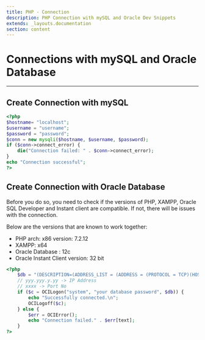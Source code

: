 ```yaml
---
title: PHP - Connection
description: PHP Connection with mySQL and Oracle Dev Snippets
extends: _layouts.documentation
section: content
---
```


# Connections with mySQL and Oracle Database

---

## Create Connection with mySQL


```php
<?php
$hostname= "localhost";
$username = "username";
$password = "password";
$conn = new mysqli($hostname, $username, $password);
if ($conn->connect_error) {
    die("Connection failed: " . $conn->connect_error);
}
echo "Connection successful";
?>
```

## Create Connection with Oracle Database

Before you do so, you need to check if the versions of PHP, XAMPP, Oracle SQL Developer and Instant client are compatible. If not, there will be issues with the connection.

Below are the versions that are known to work together:
* PHP arch: x86 version: 7.2.12
* XAMPP: x64
* Oracle Database : 12c
* Oracle Instant Client version: 32 bit

```php
<?php
    $db = "(DESCRIPTION=(ADDRESS_LIST = (ADDRESS = (PROTOCOL = TCP)(HOST = yyy.yyy.y.yy)(PORT = xxxx)))(CONNECT_DATA=(SID=orcl)))" ;
    // yyy.yyy.y.yy -> IP Address
    // xxxx -> Port No
    if ($c = OCILogon("system", "your database password", $db)) {
        echo "Successfully connected.\n";
        OCILogoff($c);
    } else {
        $err = OCIError();
        echo "Connection failed." . $err[text];
    }
?>
```
